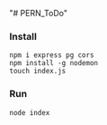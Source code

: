 "# PERN_ToDo"

### Install

```
npm i express pg cors
npm install -g nodemon
touch index.js
```

### Run

```
node index
```
